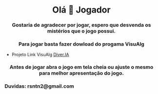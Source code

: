 <h1 align="center">Olá 👋 Jogador</h1>
<h3 align="center">Gostaria de agradecer por jogar, espero que desvenda os mistérios que o jogo possui.</h3>
<h3 align="center">Para jogar basta fazer dowload do progama VisuAlg</h3>

- Projeto Link VisuAlg [Diver.IA](https://github.com/rsntn2/Diver.IA)

<h3 align="center">Antes de jogar abra o jogo em tela cheia ou ajuste o mesmo para melhor apresentação do jogo.</h3>

<h3 align="left">Duvidas: rsntn2@gmail.com</h3>
<p align="left">
</p>
